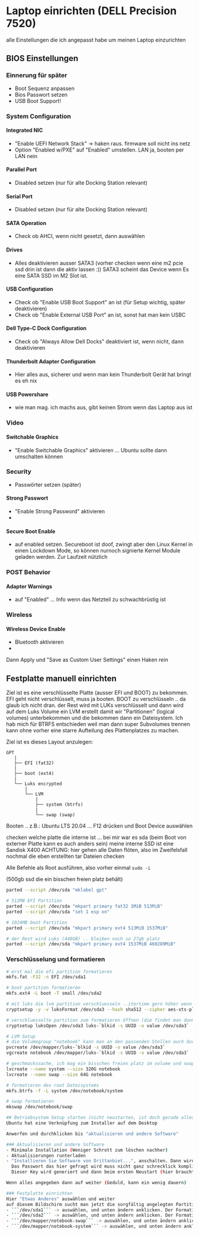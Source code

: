 # Laptop einrichten (DELL Precision 7520)
alle Einstellungen die ich angepasst habe um meinen Laptop einzurichten

## BIOS Einstellungen
### Einnerung für später 
 - Boot Sequenz anpassen
 - Bios Passwort setzen
 - USB Boot Support!

### System Configuration
#### Integrated NIC
 - "Enable UEFI Network Stack" -> haken raus. firmware soll nicht ins netz
 - Option "Enabled w/PXE" auf "Enabled" umstellen. LAN ja, booten per LAN nein
#### Parallel Port
 - Disabled setzen (nur für alte Docking Station relevant)
#### Serial Port
 - Disabled setzen (nur für alte Docking Station relevant)
#### SATA Operation
 - Check ob AHCI, wenn nicht gesetzt, dann auswählen
#### Drives
 - Alles deaktivieren ausser SATA3 (vorher checken wenn eine m2 pcie ssd drin ist dann die aktiv lassen :))
SATA3 scheint das Device wenn Es eine SATA SSD im M2 Slot ist.
#### USB Configuration
 - Check ob "Enable USB Boot Support" an ist (für Setup wichtig, später deaktivieren)
 - Check ob "Enable External USB Port" an ist, sonst hat man kein USBC 
#### Dell Type-C Dock Configuration
 - Check ob "Always Allow Dell Docks" deaktiviert ist, wenn nicht, dann deaktivieren
#### Thunderbolt Adapter Configuration
 - Hier alles aus, sicherer und wenn man kein Thunderbolt Gerät hat bringt es eh nix
#### USB Powershare
 - wie man mag. ich machs aus, gibt keinen Strom wenn das Laptop aus ist

### Video
#### Switchable Graphics
 - "Enable Switchable Graphics" aktivieren ... Ubuntu sollte dann umschalten können

### Security
 - Passwörter setzen (später)
#### Strong Passwort
 - "Enable Strong Password" aktivieren
 -
#### Secure Boot Enable
 - auf enabled setzen. Secureboot ist doof, zwingt aber den Linux Kernel in einen Lockdown Mode, so können nurnoch signierte Kernel Module geladen werden. Zur Laufzeit nützlich

### POST Behavior
#### Adapter Warnings
  - auf "Enabled" ... Info wenn das Netzteil zu schwachbrüstig ist
### Wireless
#### Wireless Device Enable
  - Bluetooth aktivieren
  -

Dann Apply und "Save as Custom User Settings" einen Haken rein


## Festplatte manuell einrichten
Ziel ist es eine verschlüsselte Platte (ausser EFI und BOOT) zu bekommen. EFI geht nicht verschlüsselt, muss ja booten.
BOOT zu verschlüsseln .. da glaub ich nicht dran. der Rest wird mit LUKs verschlüsselt und dann wird auf dem Luks Volume ein LVM erstellt damit wir "Partitionen" (logical volumes) unterbekommen und die bekommen dann ein Dateisystem. Ich hab mich für BTRFS entschieden weil man dann super Subvolumes trennen kann ohne vorher eine starre Aufteilung des Plattenplatzes zu machen.

Ziel ist es dieses Layout anzulegen:

```
GPT
   |
   ├── EFI (fat32)
   |
   ├── boot (ext4)
   |
   └── Luks encrypted
       |   
       └── LVM
           |
           ├── system (btrfs)
           |   
           └── swap (swap)
```

Booten .. z.B.: Ubuntu LTS 20.04 ... F12 drücken und Boot Device auswählen

checken welche platte die interne ist ... bei mir war es sda (beim Boot von externer Platte kann es auch anders sein) 
meine interne SSD ist eine Sandisk X400 
ACHTUNG: hier gehen alle Daten flöten, also im Zweifelsfall nochmal die eben erstellten tar Dateien checken

Alle Befehle als Root ausführen, also vorher einmal ```sudo -i```

(500gb ssd die ein bisschen freien platz behält)
```bash
parted --script /dev/sda "mklabel gpt"

# 512MB EFI Partition
parted --script /dev/sda "mkpart primary fat32 1MiB 513MiB"
parted --script /dev/sda "set 1 esp on"

# 1024MB boot Partition
parted --script /dev/sda "mkpart primary ext4 513MiB 1537MiB"

# der Rest wird Luks (448GB) .. bleiben noch so 27gb platz
parted --script /dev/sda "mkpart primary ext4 1537MiB 460289MiB"

```

### Verschlüsselung und formatieren
```bash
# erst mal die efi partition formatieren
mkfs.fat -F32 -n EFI /dev/sda1

# boot partition formatieren
mkfs.ext4 -L boot -T small /dev/sda2

# mit luks die lvm partition verschluesseln ..itertime gern höher wenn cpu schneller :)
cryptsetup -y -v luksFormat /dev/sda3 --hash sha512 --cipher aes-xts-plain64 --key-size 512 --iter-time 10000

# verschluesselte partition zum formatieren öffnen (die findet man dann unter /dev/mapper/luks-<uuid der partition>)
cryptsetup luksOpen /dev/sda3 luks-`blkid -s UUID -o value /dev/sda3`

# LVM Setup
# die Volumegroup "notebook" kann man an den passenden Stellen auch durch etwas Kreativeres ersetzen
pvcreate /dev/mapper/luks-`blkid -s UUID -o value /dev/sda3`
vgcreate notebook /dev/mapper/luks-`blkid -s UUID -o value /dev/sda3`

# geschmackssache, ich mag ein bisschen freien platz im volume und swap ein bisschen größer wegen evtl. suspend to disk.
lvcreate --name system --size 320G notebook
lvcreate --name swap --size 64G notebook

# formatieren des root Dateisystems
mkfs.btrfs -f -L system /dev/notebook/system

# swap formatieren
mkswap /dev/notebook/swap

## Betriebsystem Setup starten (nicht neustarten, ist doch gerade alles so schön gemounted)
Ubuntu hat eine Verknüpfung zum Installer auf dem Desktop

Anwerfen und durchklicken bis "aktualisieren und andere Software"

### Aktualisieren und andere Software
- Minimale Installation (Weniger Schrott zum löschen nachher)
- Aktualisierungen runterladen
- "Installieren Sie Software von Drittanbiet...", anschalten. Dann wird man gefragt ob man Secureboot konfigurieren will. Das will man.
  Das Passwort das hier gefragt wird muss nicht ganz schrecklick kompliziert sein. Es wird lediglich benutzt um den MOK (Machine Owner Key) zu installieren.
  Dieser Key wird generiert und dann beim ersten Neustart (hier braucht man das Passwort) durch .. ich glaube SHIM mit auf die Liste der erlaubten Keys gesetzt. Beim Installieren von Kernel Modulen aus Paketen (zb. vom Nvidia Treiber oder Virtualbox wird dieser Key dann genutzt um die Kernel Module zu signieren. 

Wenn alles angegeben dann auf weiter (Geduld, kann ein wenig dauern)

### Festplatte einrichten
Hier "Etwas Anderes" auswählen und weiter
auf diesem Bildschirm sucht man jetzt die sorgfältig angelegten Partitionen etc.
- ```/dev/sda1``` -> auswählen, und unten ändern anklicken. Der Formatieren Haken sollte aus sein und Benutzen als ```EFI Partition``` ausgewählt -> OK
- ```/dev/sda2``` -> auswählen, und unten ändern anklicken. Der Formatieren Haken sollte aus sein und Benutzen als ```EXT4-Journaling-Dateisystem``` auswählen, Einbindungspunkt auf ```/boot``` setzen -> OK
- ```/dev/mapper/notebook-swap``` -> auswählen, und unten ändern anklicken. Der Formatieren Haken sollte aus sein und Benutzen als ```Auslagerungsspeicher (SWAP)``` ausgewählt -> OK
- ```/dev/mapper/notebook-system``` -> auswählen, und unten ändern anklicken. Der Formatieren Haken sollte aus sein und Benutzen als ```BTRFS-Journaling-Dateisystem``` auswählen, Einbindungspunkt auf ```/``` setzen -> OK

